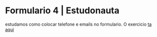 # Formulario 4 | Estudonauta

estudamos como colocar telefone e emails no formulario. O exercicio [ta aqui](https://formulario-4-estudonauta.netlify.app/)